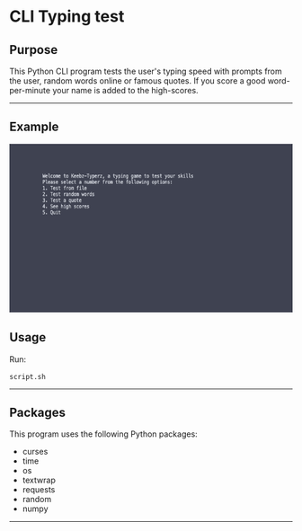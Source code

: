 # CLI Typing test

## Purpose

This Python CLI program tests the user's typing speed with prompts from the user, random words online or famous quotes. If you score a good word-per-minute your name is added to the high-scores.

---

## Example

<p align="center">
    <img src="./docs/example.gif" height=300>
</p>

## Usage

Run:
```
script.sh
```


---

## Packages

This program uses the following Python packages:

- curses
- time
- os
- textwrap
- requests
- random
- numpy

---

